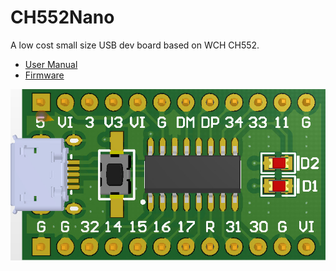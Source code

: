 # CH552Nano

A low cost small size USB dev board based on WCH CH552.

- [User Manual](DOC/CH552Nano用户手册v20.10.26)
- [Firmware](DOC/FW)

![正面图片](image/01-正面3D图片.jpg "正面图片")
